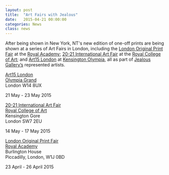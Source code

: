 ```yaml
---
layout: post
title:  "Art Fairs with Jealous"
date:   2015-04-21 00:00:00
categories: News
class: news
---
```


After being shown in New York, NT's new edition of one-off prints are being shown at a series of Art Fairs in London, including the <a href="http://www.londonprintfair.com" target="_blank"> London Original Print Fair</a> at the <a href="https://www.royalacademy.org.uk" target="_blank"> Royal Academy</a>; <a href="http://www.20-21intartfair.com" target="_blank"> 20-21 International Art Fair</a> at the <a href="http://www.rca.ac.uk" target="_blank"> Royal College of Art</a>; and <a href="http://www.artfairslondon.com" target="_blank"> Art15 London</a> at <a href="http://www.olympia.co.uk/organising/olympia-venues/olympia-grand" target="_blank"> Kensington Olympia</a>, all as part of <a href="http://www.jealousgallery.com" target="_blank"> Jealous Gallery’s</a> represented artists.

<a href="http://www.artfairslondon.com" target="_blank"> Art15 London</a>  
<a href="http://www.olympia.co.uk/organising/olympia-venues/olympia-grand" target="_blank"> Olympia Grand</a>  
London W14 8UX  

21 May - 23 May 2015

<a href="http://www.20-21intartfair.com" target="_blank"> 20-21 International Art Fair</a>  
<a href="http://www.rca.ac.uk" target="_blank"> Royal College of Art</a>  
Kensington Gore  
London SW7 2EU  

14 May - 17 May 2015

<a href="http://www.londonprintfair.com" target="_blank"> London Original Print Fair</a>   
<a href="https://www.royalacademy.org.uk" target="_blank"> Royal Academy</a>  
Burlington House  
Piccadilly, London, W1J 0BD  

23 April - 26 April 2015
